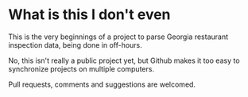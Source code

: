 # What is this I don't even

This is the very beginnings of a project to parse Georgia restaurant 
inspection data, being done in off-hours.

No, this isn't really a public project yet, but Github makes it too easy 
to synchronize projects on multiple computers.

Pull requests, comments and suggestions are welcomed.
